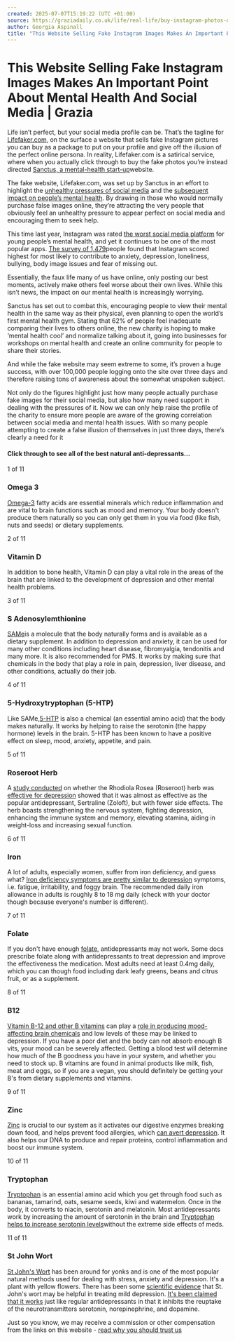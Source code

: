```yaml
---
created: 2025-07-07T15:19:22 (UTC +01:00)
source: https://graziadaily.co.uk/life/real-life/buy-instagram-photos-online-mental-health-sanctus-lifefaker/
author: Georgia Aspinall
title: "This Website Selling Fake Instagram Images Makes An Important Point About Mental Health And Social Media"
---
```


# This Website Selling Fake Instagram Images Makes An Important Point About Mental Health And Social Media | Grazia

Life isn’t perfect, but your social media profile can be. That’s the tagline for [Lifefaker.com](http://lifefaker.com/), on the surface a website that sells fake Instagram pictures you can buy as a package to put on your profile and give off the illusion of the perfect online persona. In reality, Lifefaker.com is a satirical service, where when you actually click through to buy the fake photos you’re instead directed [Sanctus, a mental-health start-up](https://sanctus.io/social-media-mental-health-b1803b6b475f)website.

The fake website, Lifefaker.com, was set up by Sanctus in an effort to highlight the [unhealthy pressures of social media](https://graziadaily.co.uk/life/real-life/facebook-instagram-quit-social-media-never-happier-happy-digital-detox/) and the [subsequent impact on people’s mental health](https://graziadaily.co.uk/fashion/news/social-media-stars-anxiety-depression/). By drawing in those who would normally purchase false images online, they’re attracting the very people that obviously feel an unhealthy pressure to appear perfect on social media and encouraging them to seek help.

This time last year, Instagram was rated [the worst social media platform](https://graziadaily.co.uk/life/real-life/instagram-worst-mental-health/) for young people’s mental health, and yet it continues to be one of the most popular apps. [The survey of 1,479](https://www.nhs.uk/news/food-and-diet/instagram-ranked-worst-for-mental-health-in-teen-survey/)people found that Instagram scored highest for most likely to contribute to anxiety, depression, loneliness, bullying, body image issues and fear of missing out.

Essentially, the faux life many of us have online, only posting our best moments, actively make others feel worse about their own lives. While this isn’t news, the impact on our mental health is increasingly worrying.

Sanctus has set out to combat this, encouraging people to view their mental health in the same way as their physical, even planning to open the world’s first mental health gym. Stating that 62% of people feel inadequate comparing their lives to others online, the new charity is hoping to make ‘mental health cool’ and normalize talking about it, going into businesses for workshops on mental health and create an online community for people to share their stories.

And while the fake website may seem extreme to some, it’s proven a huge success, with over 100,000 people logging onto the site over three days and therefore raising tons of awareness about the somewhat unspoken subject.

Not only do the figures highlight just how many people actually purchase fake images for their social media, but also how many need support in dealing with the pressures of it. Now we can only help raise the profile of the charity to ensure more people are aware of the growing correlation between social media and mental health issues. With so many people attempting to create a false illusion of themselves in just three days, there’s clearly a need for it

#### Click through to see all of the best natural anti-depressants...

1 of 11

### Omega 3

[Omega-3](http://www.lifeextension.com/magazine/2007/10/report_depression/Page-01) fatty acids are essential minerals which reduce inflammation and are vital to brain functions such as mood and memory. Your body doesn't produce them naturally so you can only get them in you via food (like fish, nuts and seeds) or dietary supplements.

2 of 11

### Vitamin D

In addition to bone health, Vitamin D can play a vital role in the areas of the brain that are linked to the development of depression and other mental health problems.

3 of 11

### S Adenosylemthionine

[SAMe](http://www.psychiatrictimes.com/depression/investigating-sam-e-depression)is a molecule that the body naturally forms and is available as a dietary supplement. In addition to depression and anxiety, it can be used for many other conditions including heart disease, fibromyalgia, tendonitis and many more. It is also recommended for PMS. It works by making sure that chemicals in the body that play a role in pain, depression, liver disease, and other conditions, actually do their job.

4 of 11

### 5-Hydroxytryptophan (5-HTP)

Like SAMe,[5-HTP](http://umm.edu/health/medical/altmed/supplement/5hydroxytryptophan-5htp) is also a chemical (an essential amino acid) that the body makes naturally. It works by helping to raise the serotonin (the happy hormone) levels in the brain. 5-HTP has been known to have a positive effect on sleep, mood, anxiety, appetite, and pain.

5 of 11

### Roseroot Herb

A [study conducted](http://www.techtimes.com/articles/42872/20150328/roseroot-herb-is-better-depression-treatment-than-conventional-drugs-heres-why.htm) on whether the Rhodiola Rosea (Roseroot) herb was [effective for depression](http://www.uphs.upenn.edu/news/News_Releases/2015/03/mao/) showed that it was almost as effective as the popular antidepressant, Sertraline (Zoloft), but with fewer side effects. The herb boasts strengthening the nervous system, fighting depression, enhancing the immune system and memory, elevating stamina, aiding in weight-loss and increasing sexual function.

6 of 11

### Iron

A lot of adults, especially women, suffer from iron deficiency, and guess what? [Iron deficiency symptoms are pretty similar to depression](http://www.irondisorders.org/iron-deficiency-anemia) symptoms, i.e. fatigue, irritability, and foggy brain. The recommended daily iron allowance in adults is roughly 8 to 18 mg daily (check with your doctor though because everyone's number is different).

7 of 11

### Folate

If you don't have enough [folate](http://www.ncbi.nlm.nih.gov/pubmed/15671130), antidepressants may not work. Some docs prescribe folate along with antidepressants to treat depression and improve the effectiveness the medication. Most adults need at least 0.4mg daily, which you can though food including dark leafy greens, beans and citrus fruit, or as a supplement.

8 of 11

### B12

[Vitamin B-12 and other B vitamins](http://www.ncbi.nlm.nih.gov/pubmed/15671130) can play a [role in producing mood-affecting brain chemicals](http://www.mayoclinic.org/diseases-conditions/depression/expert-answers/vitamin-b12-and-depression/faq-20058077) and low levels of these may be linked to depression. If you have a poor diet and the body can not absorb enough B vits, your mood can be severely affected. Getting a blood test will determine how much of the B goodness you have in your system, and whether you need to stock up. B vitamins are found in animal products like milk, fish, meat and eggs, so if you are a vegan, you should definitely be getting your B's from dietary supplements and vitamins.

9 of 11

### Zinc

[Zinc](https://www.psychologytoday.com/blog/evolutionary-psychiatry/201309/zinc-antidepressant) is crucial to our system as it activates our digestive enzymes breaking down food, and helps prevent food allergies, which [can avert depression](http://www.ncbi.nlm.nih.gov/pmc/articles/PMC3796297/). It also helps our DNA to produce and repair proteins, control inflammation and boost our immune system.

10 of 11

### Tryptophan

[Tryptophan](http://www.lifeextension.com/magazine/2013/5/Better-Brain-Chemistry-with-Tryptophan/Page-01) is an essential amino acid which you get through food such as bananas, tamarind, oats, sesame seeds, kiwi and watermelon. Once in the body, it converts to niacin, serotonin and melatonin. Most antidepressants work by increasing the amount of serotonin in the brain and [Tryptophan helps to increase serotonin levels](http://www.webmd.com/vitamins-supplements/ingredientmono-326-l-tryptophan.aspx?activeingredientid=326&activeingredientname=l-tryptophan)without the extreme side effects of meds.

11 of 11

### St John Wort

[St John's Wort](http://www.webmd.com/depression/guide/st-johns-wort) has been around for yonks and is one of the most popular natural methods used for dealing with stress, anxiety and depression. It's a plant with yellow flowers. There has been some [scientific evidence](https://nccih.nih.gov/health/stjohnswort/sjw-and-depression.htm) that St. John's wort may be helpful in treating mild depression. [It's been claimed that it works](http://www.mind.org.uk/information-support/drugs-and-treatments/st-johns-wort/#.V0BwQFffIhY) just like regular antidepressants in that it inhibits the reuptake of the neurotransmitters serotonin, norepinephrine, and dopamine.

Just so you know, we may receive a commission or other compensation from the links on this website - [read why you should trust us](https://graziadaily.co.uk/about-us/)
